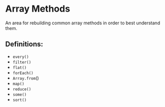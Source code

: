 # Array Methods

An area for rebuilding common array methods in order to best understand them. 

## Definitions:
- `every()`
- `filter()`
- `flat()`
- `forEach()`
- `Array.from`()
- `map()`
- `reduce()`
- `some()`
- `sort()`